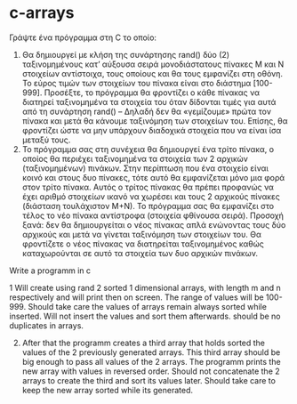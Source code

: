 # c-arrays

Γράψτε ένα πρόγραμμα στη C το οποίο:
1. Θα δημιουργεί με κλήση της συνάρτησης rand() δύο (2) ταξινομημένους κατ’ αύξουσα σειρά μονοδιάστατους πίνακες Μ και Ν στοιχείων αντίστοιχα, τους οποίους και θα τους εμφανίζει στη οθόνη. Το εύρος τιμών των στοιχείων του πίνακα είναι στο διάστημα [100-999].
Προσέξτε, το πρόγραμμα θα φροντίζει ο κάθε πίνακας να διατηρεί ταξινομημένα τα στοιχεία του όταν δίδονται τιμές για αυτά από τη συνάρτηση rand() – Δηλαδή δεν θα «γεμίζουμε» πρώτα τον πίνακα και μετά θα κάνουμε ταξινόμηση των στοιχείων του. Επίσης, θα φροντίζει ώστε να μην υπάρχουν διαδοχικά στοιχεία που να είναι ίσα μεταξύ τους.
2. Το πρόγραμμα σας στη συνέχεια θα δημιουργεί ένα τρίτο πίνακα, ο οποίος θα περιέχει ταξινομημένα τα στοιχεία των 2 αρχικών (ταξινομημένων) πινάκων. Στην περίπτωση που ένα στοιχείο είναι κοινό και στους δυο πίνακες, τότε αυτό θα εμφανίζεται μόνο μια φορά στον τρίτο πίνακα. Αυτός ο τρίτος πίνακας θα πρέπει προφανώς να έχει αριθμό στοιχείων ικανό να χωρέσει και τους 2 αρχικούς πίνακες (διάσταση τουλάχιστον Μ+Ν). Το πρόγραμμα σας θα εμφανίζει στο τέλος το νέο πίνακα αντίστροφα (στοιχεία φθίνουσα σειρά).
Προσοχή ξανά: δεν θα δημιουργείται ο νέος πίνακας απλά ενώνοντας τους δύο αρχικούς και μετά να γίνεται ταξινόμηση των στοιχείων του. Θα φροντίζετε ο νέος πίνακας να διατηρείται ταξινομημένος καθώς καταχωρούνται σε αυτό τα στοιχεία των δυο αρχικών πινάκων. 


Write a programm in c

1 Will create using rand 2 sorted 1 dimensional arrays, with length m and n respectively and will print then on screen. The range of values will be 100-999. Should take care the values of arrays remain always sorted while inserted. Will not insert the values and sort them afterwards. should be no duplicates in arrays.

2. After that the programm creates a third array that holds sorted the values of the 2 previously generated arrays. This third array should be big enough to pass all values of the 2 arrays. The programm prints the new array with values in reversed order. Should not concatenate the 2 arrays to create the third and sort its values later. Should take care to keep the new array sorted while its generated.
